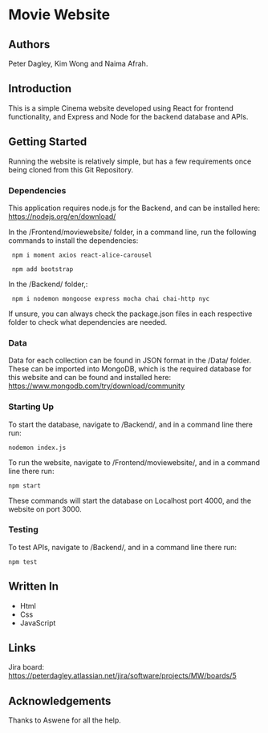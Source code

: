 # Movie Website

## Authors
Peter Dagley, Kim Wong and Naima Afrah.

## Introduction
This is a simple Cinema website developed using React for frontend functionality, and Express and Node for the backend database and APIs.


## Getting Started

Running the website is relatively simple, but has a few requirements once being cloned from this Git Repository.

### Dependencies
This application requires node.js for the Backend, and can be installed here: https://nodejs.org/en/download/ 

In the /Frontend/moviewebsite/ folder, in a command line, run the following commands to install the dependencies:

     npm i moment axios react-alice-carousel

     npm add bootstrap 

In the /Backend/ folder,:

     npm i nodemon mongoose express mocha chai chai-http nyc

If unsure, you can always check the package.json files in each respective folder to check what dependencies are needed.

### Data
Data for each collection can be found in JSON format in the /Data/ folder. These can be imported into MongoDB, which is the required database for this website and can be found and installed here: https://www.mongodb.com/try/download/community

### Starting Up
To start the database, navigate to /Backend/, and in a command line there run:

    nodemon index.js

To run the website, navigate to /Frontend/moviewebsite/, and in a command line there run:

    npm start
These commands will start the database on Localhost port 4000, and the website on port 3000.

### Testing
To test APIs,  navigate to /Backend/, and in a command line there run:

    npm test
## Written In

 - Html
 - Css
 - JavaScript
## Links
Jira board: https://peterdagley.atlassian.net/jira/software/projects/MW/boards/5

## Acknowledgements
Thanks to Aswene for all the help.

   
